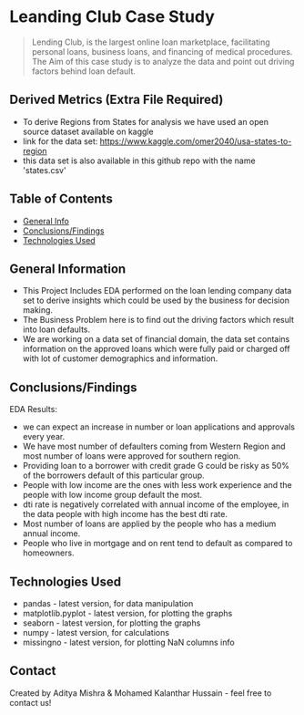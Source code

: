 # Leanding Club Case Study
> Lending Club, is the largest online loan marketplace, facilitating personal loans, business loans, and financing of medical procedures.
> The Aim of this case study is to analyze the data and point out driving factors behind loan default.

## Derived Metrics (Extra File Required)
- To derive Regions from States for analysis we have used an open source dataset available on kaggle
- link for the data set: https://www.kaggle.com/omer2040/usa-states-to-region
- this data set is also available in this github repo with the name 'states.csv'

## Table of Contents
* [General Info](#general-information)
* [Conclusions/Findings](#conclusions/findings)
* [Technologies Used](#technologies-used)

<!-- You can include any other section that is pertinent to your problem -->

## General Information
- This Project Includes EDA performed on the loan lending company data set to derive insights which could be used by the business for decision making.
- The Business Problem here is to find out the driving factors which result into loan defaults.
- We are working on a data set of financial domain, the data set contains information on the approved loans which were fully paid or charged off with lot of customer demographics and information.

<!-- You don't have to answer all the questions - just the ones relevant to your project. -->

## Conclusions/Findings
EDA Results:
- we can expect an increase in number or loan applications and approvals every year.
- We have most number of defaulters coming from Western Region and most number of loans were approved for southern region.
- Providing loan to a borrower with credit grade G could be risky as 50% of the borrowers default of this particular group.
- People with low income are the ones with less work experience and the people with low income group default the most.
- dti rate is negatively correlated with annual income of the employee, in the data people with high income has the best dti rate.
- Most number of loans are applied by the people who has a medium annual income.
- People who live in mortgage and on rent tend to default as compared to homeowners.

<!-- You don't have to answer all the questions - just the ones relevant to your project. -->


## Technologies Used
- pandas - latest version, for data manipulation
- matplotlib.pyplot - latest version, for plotting the graphs
- seaborn - latest version, for plotting the graphs
- numpy - latest version, for calculations
- missingno - latest version, for plotting NaN columns info

<!-- As the libraries versions keep on changing, it is recommended to mention the version of library used in this project -->

## Contact
Created by Aditya Mishra & Mohamed Kalanthar Hussain - feel free to contact us!



<!-- Optional -->
<!-- ## License -->
<!-- This project is open source and available under the [... License](). -->

<!-- You don't have to include all sections - just the one's relevant to your project -->
